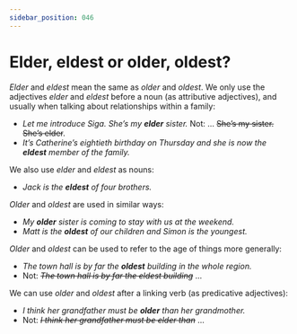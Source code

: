 ```yaml
---
sidebar_position: 046
---
```


# Elder, eldest or older, oldest?

*Elder* and *eldest* mean the same as *older* and *oldest*. We only use the adjectives *elder* and *eldest* before a noun (as attributive adjectives), and usually when talking about relationships within a family:

- *Let me introduce Siga. She’s my **elder** sister.* Not: … ~~She’s my sister. She’s elder~~.
- *It’s Catherine’s eightieth birthday on Thursday and she is now the **eldest** member of the family.*

We also use *elder* and *eldest* as nouns:

- *Jack is the **eldest** of four brothers.*

*Older* and *oldest* are used in similar ways:

- *My **older** sister is coming to stay with us at the weekend.*
- *Matt is the **oldest** of our children and Simon is the youngest.*

*Older* and *oldest* can be used to refer to the age of things more generally:

- *The town hall is by far the **oldest** building in the whole region.*
- Not: *~~The town hall is by far the eldest building~~* …

We can use *older* and *oldest* after a linking verb (as predicative adjectives):

- *I think her grandfather must be **older** than her grandmother.*
- Not: *~~I think her grandfather must be elder than~~* …
